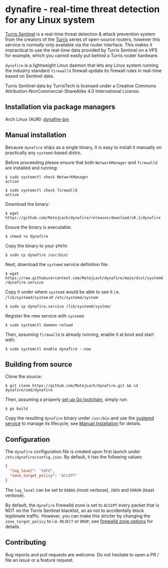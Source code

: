 dynafire - real-time threat detection for any Linux system
=

[Turris Sentinel](https://view.sentinel.turris.cz/?period=1w) is a real-time threat detection & attack prevention system from
the creators of the [Turris](https://www.turris.com/en/) series of open-source routers, however this service is normally only available via the router interface.
This makes it impractical to use the real-time data provided by Turris Sentinel on a VPS for example, which you cannot easily put behind a Turris router hardware.

`dynafire` is a lightweight Linux daemon that lets any Linux system running the industry standard `firewalld` firewall update its firewall rules in real-time based on Sentinel data.

Turris Sentinel data by TurrisTech is licensed under a Creative Commons Attribution-NonCommercial-ShareAlike 4.0 International License.

Installation via package managers
-
Arch Linux (AUR): [dynafire-bin](https://aur.archlinux.org/packages/dynafire-bin)

Manual installation
-
Because `dynafire` ships as a single binary, it is easy to install it manually on practically any `systemd`-based distro.

Before proceeding please ensure that both `NetworkManager` and `firewalld` are installed and running:

```shell
$ sudo systemctl check NetworkManager                                   
active

$ sudo systemctl check firewalld                                   
active
```

Download the binary:

`$ wget https://github.com/MatejLach/dynafire/releases/download/v0.1/dynafire`

Ensure the binary is executable:

`$ chmod +x dynafire`

Copy the binary to your `$PATH`:

`$ sudo cp dynafire /usr/bin/`


Next, download the `systemd` service definition file:

`$ wget https://raw.githubusercontent.com/MatejLach/dynafire/main/dist/systemd/dynafire.service` 

Copy it under where `systemd` would be able to see it i.e. `/lib/systemd/system` or `/etc/systemd/system`:

`$ sudo cp dynafire.service /lib/systemd/system/`

Register the new service with `systemd`:

`$ sudo systemctl daemon-reload`

Then, assuming `firewalld` is already running, enable it at boot and start with:

`$ sudo systemctl enable dynafire --now`

Building from source
-
Clone the source:

`$ git clone https://github.com/MatejLach/dynafire.git && cd dynafire/cmd/dynafire`

Then, assuming a properly [set up Go toolchain](https://golang.org/doc/install), simply run:

`$ go build`

Copy the resulting `dynafire` binary under `/usr/bin` and use the [systemd service](dist/systemd/dynafire.service) to manage its lifecycle, see [Manual Installation](#manual-installation) for details.

Configuration
-
The `dynafire` configuration file is created upon first launch under `/etc/dynafire/config.json`.
By default, it has the following values:

```json
{
  "log_level": "INFO",
  "zone_target_policy": "ACCEPT"
}
```

The `log_level` can be set to `DEBUG` (most verbose), `INFO` and `ERROR` (least verbose).

By default, the `dynafire` firewalld zone is set to `ACCEPT` every packet that is NOT on the Turris Sentinel blacklist, so as not to accidentally block legitimate traffic. 
However, you can make this stricter by changing the `zone_target_policy` to i.e. `REJECT` or `DROP`, see [firewalld zone options](https://firewalld.org/documentation/zone/options.html) for details.  

Contributing
-
Bug reports and pull requests are welcome. Do not hesitate to open a PR / file an issue or a feature request.
